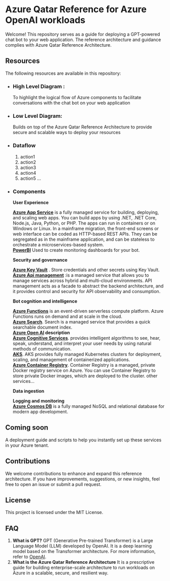 # Azure Qatar Reference for Azure OpenAI workloads
Welcome! This repository serves as a guide for deploying a GPT-powered chat bot to your web application. The reference architecture and guidance complies with Azure Qatar Reference Architecture. 

## Resources
The following resources are available in this repository:

- ### High Level Diagram :  
  To highlight the logical flow of Azure components to facilitate conversations with the chat bot on your web application
- ### Low Level Diagram:  
  Builds on top of the Azure Qatar Reference Architecture to provide secure and scalable ways to deploy your resources
- ### Dataflow
  1. action1
  2. action2
  3. action3
  4. action4
  5. action5
  ...
- ### Components
  **User Experience**

    **[Azure App Service](https://azure.microsoft.com/en-us/products/app-service/)** is a fully managed service for building, deploying, and scaling web apps. You can build apps by using .NET, .NET Core, Node.js, Java, Python, or PHP. The apps can run in containers or on Windows or Linux. In a mainframe migration, the front-end screens or web interface can be coded as HTTP-based REST APIs. They can be segregated as in the mainframe application, and can be stateless to orchestrate a microservices-based system.  
   **[PowerBI](https://learn.microsoft.com/en-us/power-apps/)** Used to create monitoring dashboards for your bot.

  **Security and governance**  

    **[Azure Key Vault](https://azure.microsoft.com/en-us/products/key-vault/)** . Store credentials and other secrets using Key Vault.  
    **[Azure Api management](https://azure.microsoft.com/en-us/products/api-management/)** :is a managed service that allows you to manage services across hybrid and multi-cloud environments. API management acts as a facade to abstract the backend architecture, and it provides control and security for API observability and consumption.  

  **Bot cognition and intelligence**  

    **[Azure Functions](https://azure.microsoft.com/en-us/products/functions/)** is an event-driven serverless compute platform. Azure Functions runs on demand and at scale in the cloud.  
    **[Azure Search](https://learn.microsoft.com/en-us/azure/search/)**. Search is a managed service that provides a quick searchable document index.  
    **[Azure Open AI](link) description**  
    **[Azure Cognitive Services](https://azure.microsoft.com/en-us/products/ai-services)**. provides intelligent algorithms to see, hear, speak, understand, and interpret your user needs by using natural methods of communication.  
    **[AKS](https://azure.microsoft.com/en-us/products/kubernetes-service/)**. AKS provides fully managed Kubernetes clusters for deployment, scaling, and management of containerized applications.  
    **[Azure Container Registry](https://azure.microsoft.com/en-us/products/container-registry/)**. Container Registry is a managed, private Docker registry service on Azure. You can use Container Registry to store private Docker images, which are deployed to the cluster.
    other services...  
  
  **Data ingestion**  

  **Logging and monitoring**    
 **[Azure Cosmos DB](https://azure.microsoft.com/en-us/products/cosmos-db/)** is a fully managed NoSQL and relational database for modern app development.

## Coming soon
A deployment guide and scripts to help you instantly set up these services in your Azure tenant. 

## Contributions
We welcome contributions to enhance and expand this reference architecture. If you have improvements, suggestions, or new insights, feel free to open an issue or submit a pull request.

## License
This project is licensed under the MIT License.

## FAQ
1. **What is GPT?**
GPT (Generative Pre-trained Transformer) is a Large Language Model (LLM) developed by OpenAI. It is a deep learning model based on the Transformer architecture. For more information, refer to [OpenAI](openai.com).
2. **What is the Azure Qatar Reference Architecture**
It is a prescriptive guide for building enterprise-scale architecture to run workloads on Azure in a scalable, secure, and resilient way.
